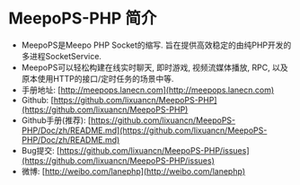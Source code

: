 # MeepoPS-PHP 简介

- MeepoPS是Meepo PHP Socket的缩写. 旨在提供高效稳定的由纯PHP开发的多进程SocketService.
- MeepoPS可以轻松构建在线实时聊天, 即时游戏, 视频流媒体播放, RPC, 以及原本使用HTTP的接口/定时任务的场景中等.
- 手册地址: [http://meepops.lanecn.com](http://meepops.lanecn.com)
- Github: [https://github.com/lixuancn/MeepoPS-PHP](https://github.com/lixuancn/MeepoPS-PHP)
- Github手册(推荐): [https://github.com/lixuancn/MeepoPS-PHP/Doc/zh/README.md](https://github.com/lixuancn/MeepoPS-PHP/Doc/zh/README.md)
- Bug提交: [https://github.com/lixuancn/MeepoPS-PHP/issues](https://github.com/lixuancn/MeepoPS-PHP/issues)
- 微博: [http://weibo.com/lanephp](http://weibo.com/lanephp)